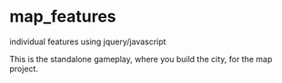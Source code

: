 map_features
============

individual features using jquery/javascript

This is the standalone gameplay, where you build the city, for the map project.

